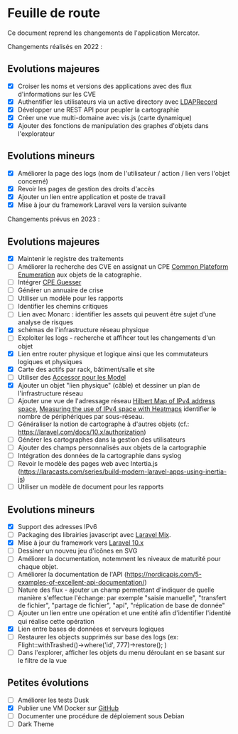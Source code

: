 # Feuille de route

Ce document reprend les changements de l'application Mercator.

Changements réalisés en 2022 :

## Evolutions majeures

- [x] Croiser les noms et versions des applications avec des flux d'informations sur les CVE
- [x] Authentifier les utilisateurs via un active directory avec [LDAPRecord](https://ldaprecord.com/)
- [x] Développer une REST API pour peupler la cartographie
- [x] Créer une vue multi-domaine avec vis.js (carte dynamique)
- [x] Ajouter des fonctions de manipulation des graphes d'objets dans l'explorateur

## Evolutions mineurs
- [x] Améliorer la page des logs (nom de l'utilisateur / action / lien vers l'objet concerné)
- [x] Revoir les pages de gestion des droits d'accès
- [x] Ajouter un lien entre application et poste de travail
- [x] Mise à jour du framework Laravel vers la version suivante

Changements prévus en 2023 :

## Evolutions majeures

- [x] Maintenir le registre des traitements
- [ ] Améliorer la recherche des CVE en assignat un CPE [Common Plateform Enumeration](https://nvd.nist.gov/products/cpe) aux objets de la catographie.
- [ ] Intégrer [CPE Guesser](https://github.com/cve-search/cpe-guesser)
- [ ] Générer un annuaire de crise
- [ ] Utiliser un modèle pour les rapports
- [ ] Identifier les chemins critiques
- [ ] Lien avec Monarc : identifier les assets qui peuvent être sujet d'une analyse de risques 
- [x] schémas de l'infrastructure réseau physique
- [ ] Exploiter les logs - recherche et affihcer tout les changements d'un objet
- [x] Lien entre router physique et logique ainsi que les commutateurs logiques et physiques 
- [x] Carte des actifs par rack, bâtiment/salle et site
- [ ] Utiliser des [Accessor pour les Model](https://laravel.com/docs/9.x/eloquent-mutators#defining-a-mutator)
- [x] Ajouter un objet "lien physique" (câble) et dessiner un plan de l'infrastructure réseau
- [ ] Ajouter une vue de l'adressage réseau [Hilbert Map of IPv4 address space](https://bl.ocks.org/vasturiano/8aceecba58f115c81853879a691fd94f), [Measuring the use of IPv4 space with Heatmaps](https://www.caida.org/archive/arin-heatmaps/) identifier le nombre de périphériques par sous-réseau.
- [ ] Généraliser la notion de cartographe à d'autres objets (cf.: https://laravel.com/docs/10.x/authorization)
- [ ] Générer les cartographes dans la gestion des utilisateurs
- [ ] Ajouter des champs personnalisés aux objets de la cartographie
- [ ] Intégration des données de la cartographie dans syslog
- [ ] Revoir le modèle des pages web avec Intertia.js (https://laracasts.com/series/build-modern-laravel-apps-using-inertia-js)
- [ ] Utiliser un modèle de document pour les rapports

## Evolutions mineurs

- [x] Support des adresses IPv6
- [ ] Packaging des librairies javascript avec [Laravel Mix](https://laravel-mix.com/).
- [x] Mise à jour du framework vers [Laravel 10.x](https://laravel.com/docs/10.x)
- [ ] Dessiner un nouveu jeu d'icônes en SVG
- [ ] Améliorer la documentation, notemment les niveaux de maturité pour chaque objet.
- [ ] Améliorer la documentation de l'API (https://nordicapis.com/5-examples-of-excellent-api-documentation/)
- [ ] Nature des flux - ajouter un champ permettant d'indiquer de quelle manière s'effectue l'échange: par exemple "saisie manuelle", "transfert de fichier", "partage de fichier", "api", "réplication de base de donnée"
- [ ] Ajouter un lien entre une opération et une entité afin d'identifier l'identité qui réalise cette opération
- [x] Lien entre bases de données et serveurs logiques
- [ ] Restaurer les objects supprimés sur base des logs (ex: Flight::withTrashed()->where('id', 777)->restore(); )
- [ ] Dans l'explorer, afficher les objets du menu déroulant en se basant sur le filtre de la vue  

## Petites évolutions

- [ ] Améliorer les tests Dusk
- [x] Publier une VM Docker sur [GitHub](https://ghcr.io)
- [ ] Documenter une procédure de déploiement sous Debian
- [ ] Dark Theme
